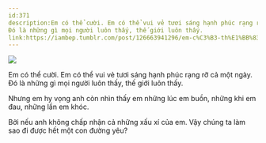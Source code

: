 ```yaml
---
id:371
description:Em có thể cười. Em có thể vui vẻ tươi sáng hạnh phúc rạng rỡ cả một ngày.
Đó là những gì mọi người luôn thấy, thế giới luôn thấy.
link:https://iambep.tumblr.com/post/126663941296/em-c%C3%B3-th%E1%BB%83-c%C6%B0%E1%BB%9Di-em-c%C3%B3-th%E1%BB%83-vui-v%E1%BA%BB-t%C6%B0%C6%A1i-s%C3%A1ng-h%E1%BA%A1nh
---
```


![](https://64.media.tumblr.com/a6b846104174de7fc6458411a09c14fe/tumblr_nt2mu8MHjc1u3a9rjo1_500.jpg)

Em có thể cười. Em có thể vui vẻ tươi sáng hạnh phúc rạng rỡ cả một ngày.
Đó là những gì mọi người luôn thấy, thế giới luôn thấy.

Nhưng em hy vọng anh còn nhìn thấy em những lúc em buồn, những khi em đau,
những lần em khóc.

Bởi nếu anh không chấp nhận cả những xấu xí của em. Vậy chúng ta làm sao
đi được hết một con đường yêu?